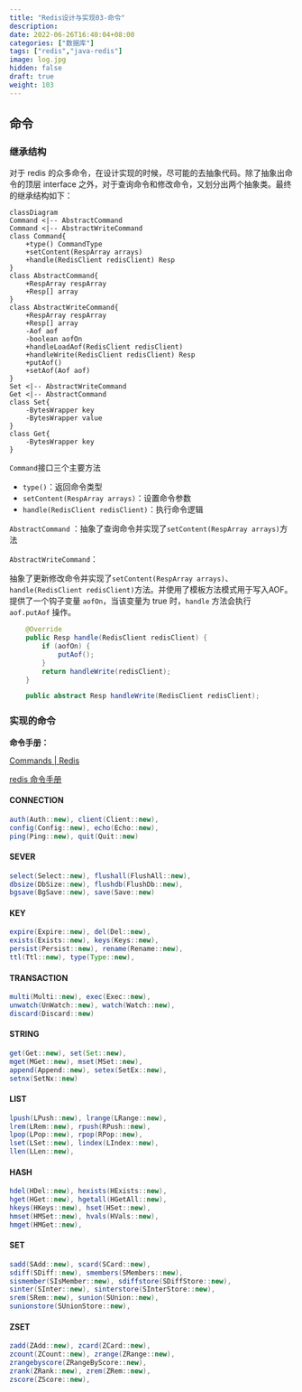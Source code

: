 ```yaml
---
title: "Redis设计与实现03-命令"
description: 
date: 2022-06-26T16:40:04+08:00
categories: ["数据库"]
tags: ["redis","java-redis"]
image: log.jpg
hidden: false
draft: true
weight: 103
---
```


## 命令

### 继承结构

对于 redis 的众多命令，在设计实现的时候，尽可能的去抽象代码。除了抽象出命令的顶层 interface 之外，对于查询命令和修改命令，又划分出两个抽象类。最终的继承结构如下：

```mermaid
classDiagram
Command <|-- AbstractCommand
Command <|-- AbstractWriteCommand
class Command{
	+type() CommandType 
	+setContent(RespArray arrays)
	+handle(RedisClient redisClient) Resp
}
class AbstractCommand{
    +RespArray respArray
    +Resp[] array
}
class AbstractWriteCommand{
    +RespArray respArray
	+Resp[] array
    -Aof aof
    -boolean aofOn
	+handleLoadAof(RedisClient redisClient)
	+handleWrite(RedisClient redisClient) Resp 
	+putAof()
	+setAof(Aof aof)
}
Set <|-- AbstractWriteCommand
Get <|-- AbstractCommand
class Set{
	-BytesWrapper key
	-BytesWrapper value
}
class Get{
	-BytesWrapper key
}
```

`Command`接口三个主要方法

- `type()`：返回命令类型
- `setContent(RespArray arrays)`：设置命令参数
- `handle(RedisClient redisClient)`：执行命令逻辑

`AbstractCommand` ：抽象了查询命令并实现了`setContent(RespArray arrays)`方法

`AbstractWriteCommand`：

抽象了更新修改命令并实现了`setContent(RespArray arrays)`、`handle(RedisClient redisClient)`方法。并使用了模板方法模式用于写入AOF。提供了一个钩子变量 `aofOn`，当该变量为 true 时，`handle` 方法会执行 `aof.putAof` 操作。

```java
    @Override
    public Resp handle(RedisClient redisClient) {
        if (aofOn) {
            putAof();
        }
        return handleWrite(redisClient);
    }

    public abstract Resp handleWrite(RedisClient redisClient);
```

### 实现的命令

**命令手册：**

[Commands | Redis](https://redis.io/commands/)

[redis 命令手册](https://www.redis.com.cn/commands.html)

#### CONNECTION

```java
auth(Auth::new), client(Client::new), 
config(Config::new), echo(Echo::new), 
ping(Ping::new), quit(Quit::new)
```

#### SEVER

```java
select(Select::new), flushall(FlushAll::new),
dbsize(DbSize::new), flushdb(FlushDb::new), 
bgsave(BgSave::new), save(Save::new)
```

#### KEY

```java
expire(Expire::new), del(Del::new), 
exists(Exists::new), keys(Keys::new), 
persist(Persist::new), rename(Rename::new),
ttl(Ttl::new), type(Type::new),
```

#### TRANSACTION

```java
multi(Multi::new), exec(Exec::new), 
unwatch(UnWatch::new), watch(Watch::new), 
discard(Discard::new)
```

#### STRING

```java
get(Get::new), set(Set::new), 
mget(MGet::new), mset(MSet::new), 
append(Append::new), setex(SetEx::new), 
setnx(SetNx::new)
```

#### LIST

```java
lpush(LPush::new), lrange(LRange::new), 
lrem(LRem::new), rpush(RPush::new), 
lpop(LPop::new), rpop(RPop::new), 
lset(LSet::new), lindex(LIndex::new), 
llen(LLen::new),
```

#### HASH

```java
hdel(HDel::new), hexists(HExists::new), 
hget(HGet::new), hgetall(HGetAll::new), 
hkeys(HKeys::new), hset(HSet::new),
hmset(HMSet::new), hvals(HVals::new), 
hmget(HMGet::new),
```

#### SET

```java
sadd(SAdd::new), scard(SCard::new), 
sdiff(SDiff::new), smembers(SMembers::new), 
sismember(SIsMember::new), sdiffstore(SDiffStore::new), 
sinter(SInter::new), sinterstore(SInterStore::new), 
srem(SRem::new), sunion(SUnion::new), 
sunionstore(SUnionStore::new),
```

#### ZSET

```java
zadd(ZAdd::new), zcard(ZCard::new), 
zcount(ZCount::new), zrange(ZRange::new), 
zrangebyscore(ZRangeByScore::new),
zrank(ZRank::new), zrem(ZRem::new), 
zscore(ZScore::new),
```
